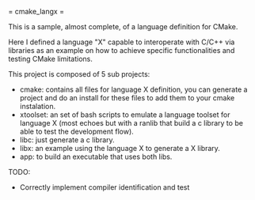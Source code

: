 = cmake_langx =

This is a sample, almost complete, of a language definition for CMake.

Here I defined a language "X" capable to interoperate with C/C++ via libraries as an example on how to achieve specific functionalities and testing CMake limitations.

This project is composed of 5 sub projects:

- cmake: contains all files for language X definition, you can generate a project and do an install for these files to add them to your cmake instalation.
- xtoolset: an set of bash scripts to emulate a language toolset for language X (most echoes but with a ranlib that build a c library to be able to test the development flow).
- libc: just generate a c library.
- libx: an example using the language X to generate a X library.
- app: to build an executable that uses both libs.

TODO:

- Correctly implement compiler identification and test

